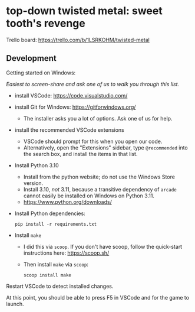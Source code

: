 # top-down twisted metal: sweet tooth's revenge

Trello board: https://trello.com/b/1LSRKOHM/twisted-metal

## Development

Getting started on Windows:

*Easiest to screen-share and ask one of us to walk you through this list.*

- install VSCode: <https://code.visualstudio.com/>
- install Git for Windows: <https://gitforwindows.org/>
  - The installer asks you a lot of options.  Ask one of us for help.
- install the recommended VSCode extensions
  - VSCode should prompt for this when you open our code.
  - Alternatively, open the "Extensions" sidebar, type `@recommended` into the
  search box, and install the items in that list.
- Install Python 3.10
  - Install from the python website; do not use the Windows Store version.
  - Install 3.10, *not* 3.11, because a transitive dependency of `arcade` cannot easily
  be installed on Windows on Python 3.11.
  - https://www.python.org/downloads/
- Install Python dependencies:

    ```
    pip install -r requirements.txt
    ```

- Install `make`
  - I did this via `scoop`.  If you don't have scoop, follow the quick-start
  instructions here: https://scoop.sh/
  - Then install `make` via `scoop`:

    ```
    scoop install make
    ```

Restart VSCode to detect installed changes.

At this point, you should be able to press F5 in VSCode and for the game to launch.
